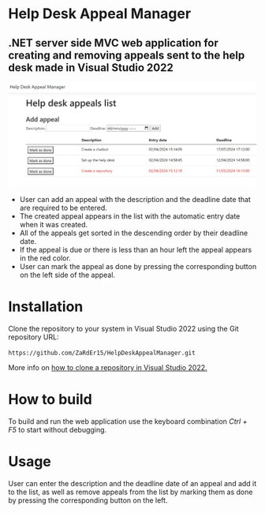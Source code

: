 # Help Desk Appeal Manager

## .NET server side MVC web application for creating and removing appeals sent to the help desk made in Visual Studio 2022

![Example of a web application](/Images/example.jpg "An example of a web application")

* User can add an appeal with the description and the deadline date that are required to be entered.
* The created appeal appears in the list with the automatic entry date when it was created.
* All of the appeals get sorted in the descending order by their deadline date.
* If the appeal is due or there is less than an hour left the appeal appears in the red color.
* User can mark the appeal as done by pressing the corresponding button on the left side of the appeal.

# Installation

Clone the repository to your system in Visual Studio 2022 using the Git repository URL:

```https://github.com/ZaRdEr15/HelpDeskAppealManager.git```

More info on [how to clone a repository in Visual Studio 2022.](https://learn.microsoft.com/en-us/visualstudio/get-started/tutorial-open-project-from-repo?view=vs-2022)

# How to build

To build and run the web application use the keyboard combination _Ctrl + F5_ to start without debugging.

# Usage

User can enter the description and the deadline date of an appeal and add it to the list, as well as remove appeals
from the list by marking them as done by pressing the corresponding button on the left.

